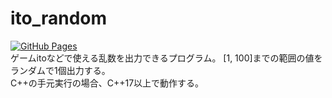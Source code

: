 # ito_random
[![GitHub Pages](https://img.shields.io/static/v1?label=GitHub+Pages&message=+&color=brightgreen&logo=github)](https://VvyLw.github.io/enigma/ito_random/index.html)  
ゲームitoなどで使える乱数を出力できるプログラム。
[1, 100]までの範囲の値をランダムで1個出力する。  
C++の手元実行の場合、C++17以上で動作する。